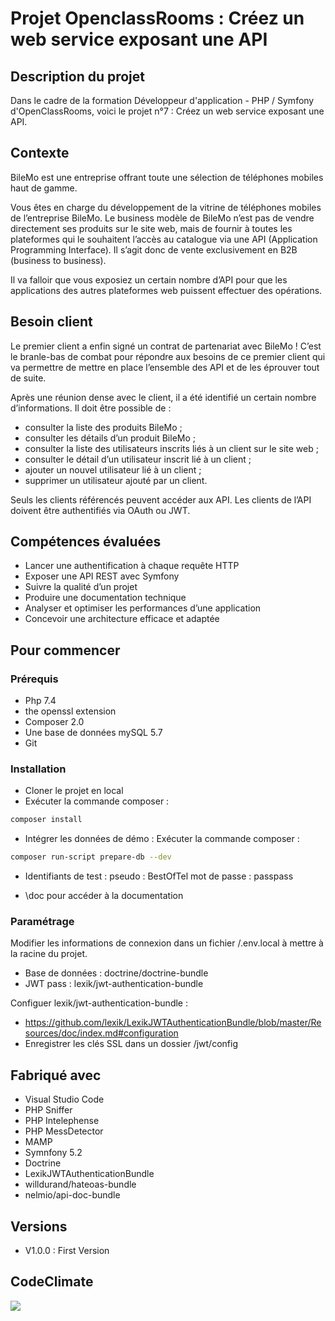 # Projet OpenclassRooms : Créez un web service exposant une API

## Description du projet

Dans le cadre de la formation Développeur d'application - PHP / Symfony d'OpenClassRooms, voici le projet n°7 : Créez un web service exposant une API.

## Contexte
BileMo est une entreprise offrant toute une sélection de téléphones mobiles haut de gamme.

Vous êtes en charge du développement de la vitrine de téléphones mobiles de l’entreprise BileMo. 
Le business modèle de BileMo n’est pas de vendre directement ses produits sur le site web, mais de fournir à toutes les plateformes qui le souhaitent l’accès au catalogue via une API (Application Programming Interface).
Il s’agit donc de vente exclusivement en B2B (business to business).

Il va falloir que vous exposiez un certain nombre d’API pour que les applications des autres plateformes web puissent effectuer des opérations.

## Besoin client
Le premier client a enfin signé un contrat de partenariat avec BileMo ! 
C’est le branle-bas de combat pour répondre aux besoins de ce premier client qui va permettre de mettre en place l’ensemble des API et de les éprouver tout de suite.

Après une réunion dense avec le client, il a été identifié un certain nombre d’informations. Il doit être possible de :

- consulter la liste des produits BileMo ;
- consulter les détails d’un produit BileMo ;
- consulter la liste des utilisateurs inscrits liés à un client sur le site web ;
- consulter le détail d’un utilisateur inscrit lié à un client ;
- ajouter un nouvel utilisateur lié à un client ;
- supprimer un utilisateur ajouté par un client.

Seuls les clients référencés peuvent accéder aux API. 
Les clients de l’API doivent être authentifiés via OAuth ou JWT.

## Compétences évaluées

- Lancer une authentification à chaque requête HTTP
- Exposer une API REST avec Symfony
- Suivre la qualité d’un projet
- Produire une documentation technique
- Analyser et optimiser les performances d’une application
- Concevoir une architecture efficace et adaptée

## Pour commencer

### Prérequis

- Php 7.4
- the openssl extension
- Composer 2.0
- Une base de données mySQL 5.7
- Git

### Installation

- Cloner le projet en local
- Exécuter la commande composer :
```bash
composer install
```
- Intégrer les données de démo : Exécuter la commande composer : 
```bash
composer run-script prepare-db --dev
```
- Identifiants de test :
pseudo : BestOfTel 
mot de passe : passpass

- \doc pour accéder à la documentation

### Paramétrage

Modifier les informations de connexion dans un fichier /.env.local à mettre à la racine du projet.
- Base de données : doctrine/doctrine-bundle
- JWT pass : lexik/jwt-authentication-bundle

Configuer lexik/jwt-authentication-bundle :
- https://github.com/lexik/LexikJWTAuthenticationBundle/blob/master/Resources/doc/index.md#configuration
- Enregistrer les clés SSL dans un dossier /jwt/config

## Fabriqué avec

* Visual Studio Code
* PHP Sniffer
* PHP Intelephense
* PHP MessDetector
* MAMP
* Symnfony 5.2
* Doctrine
* LexikJWTAuthenticationBundle
* willdurand/hateoas-bundle
* nelmio/api-doc-bundle


## Versions
- V1.0.0 : First Version


## CodeClimate
<a href="https://codeclimate.com/github/Toasted201/OpenClassroom_P07/maintainability"><img src="https://api.codeclimate.com/v1/badges/f727388fb710c5a579ce/maintainability" /></a>

